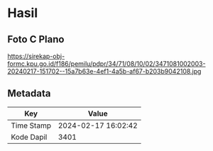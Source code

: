 # Hasil

## Foto C Plano

https://sirekap-obj-formc.kpu.go.id/f186/pemilu/pdpr/34/71/08/10/02/3471081002003-20240217-151702--15a7b63e-4ef1-4a5b-af67-b203b9042108.jpg


## Metadata

| Key        | Value               |
| ---------- | ------------------- |
| Time Stamp | 2024-02-17 16:02:42 |
| Kode Dapil | 3401                |



